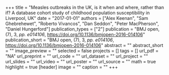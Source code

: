 +++
title = "Measles outbreaks in the UK, is it when and where, rather than if? A database cohort study of childhood population susceptibility in Liverpool, UK"
date = "2017-01-01"
authors = ["Alex Keenan", "Sam Ghebrehewet", "Roberto Vivancos", "Dan Seddon", "Peter MacPherson", "Daniel Hungerford"]
publication_types = ["2"]
publication = "BMJ open, (7), 3, _pp. e014106_, https://doi.org/10.1136/bmjopen-2016-014106"
publication_short = "BMJ open, (7), 3, _pp. e014106_, https://doi.org/10.1136/bmjopen-2016-014106"
abstract = ""
abstract_short = ""
image_preview = ""
selected = false
projects = []
tags = []
url_pdf = "NA"
url_preprint = ""
url_code = ""
url_dataset = ""
url_project = ""
url_slides = ""
url_video = ""
url_poster = ""
url_source = ""
math = true
highlight = true
[header]
image = ""
caption = ""
+++

